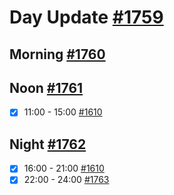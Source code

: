 # Day Update [#1759](https://github.com/sentrei/sentrei/issues/1759)

## Morning [#1760](https://github.com/sentrei/sentrei/issues/1760)

## Noon [#1761](https://github.com/sentrei/sentrei/issues/1761)

- [x] 11:00 - 15:00 [#1610](https://github.com/sentrei/sentrei/issues/1610)

## Night [#1762](https://github.com/sentrei/sentrei/issues/1762)

- [x] 16:00 - 21:00 [#1610](https://github.com/sentrei/sentrei/issues/1610)
- [x] 22:00 - 24:00 [#1763](https://github.com/sentrei/sentrei/issues/1763)

